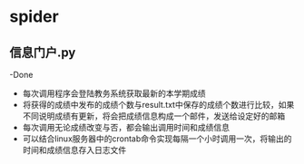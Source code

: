 # spider
## 信息门户.py
-Done
 - 每次调用程序会登陆教务系统获取最新的本学期成绩
 - 将获得的成绩中发布的成绩个数与result.txt中保存的成绩个数进行比较，如果不同说明成绩有更新，将会把成绩信息构成一个邮件，发送给设定好的邮箱
 - 每次调用无论成绩改变与否，都会输出调用时间和成绩信息
 - 可以结合linux服务器中的crontab命令实现每隔一个小时调用一次，将输出的时间和成绩信息存入日志文件

